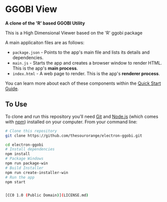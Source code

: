 # GGOBI View

**A clone of the 'R' based GGOBI Utility**

This is a High Dimensional Viewer based on the 'R' ggobi package


A main applicaiton files are as follows:

- `package.json` - Points to the app's main file and lists its details and dependencies.
- `main.js` - Starts the app and creates a browser window to render HTML. This is the app's **main process**.
- `index.html` - A web page to render. This is the app's **renderer process**.

You can learn more about each of these components within the [Quick Start Guide](http://electron.atom.io/docs/tutorial/quick-start).

## To Use

To clone and run this repository you'll need [Git](https://git-scm.com) and [Node.js](https://nodejs.org/en/download/) (which comes with [npm](http://npmjs.com)) installed on your computer. From your command line:

```bash
# Clone this repository
git clone https://github.com/thesourorange/electron-ggobi.git

cd electron-ggobi
# Install dependencies
npm install
# Package Windows
npm run package-win
# Build Installer
npm run create-installer-win
# Run the app
npm start


[CC0 1.0 (Public Domain)](LICENSE.md)

